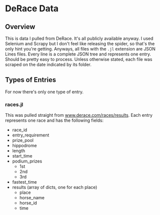 # DeRace Data
## Overview
This is data I pulled from DeRace. It's all publicly available anyway. I used Selenium and Scrapy but I don't feel like releasing the spider, so that's the only hint you're getting. Anyways, all files with the `.jl` extension are JSON Lines files. Every line is a complete JSON tree and represents one entry. Should be pretty easy to process. Unless otherwise stated, each file was scraped on the date indicated by its folder.
## Types of Entries
For now there's only one type of entry.
### races.jl
This was pulled straight from www.derace.com/races/results. Each entry represents one race and has the following fields:
  - race_id
  - entry_requirement
  - prize_pool
  - hippodrome
  - length
  - start_time
  - podium_prizes
    - 1st
    - 2nd
    - 3rd
  - fastest_time
  - results (array of dicts, one for each place)
    - place
    - horse_name
    - horse_id
    - time
